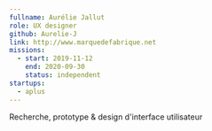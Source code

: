 ```yaml
---
fullname: Aurélie Jallut
role: UX designer
github: Aurelie-J
link: http://www.marquedefabrique.net
missions:
  - start: 2019-11-12
    end: 2020-09-30
    status: independent
startups:
  - aplus
---
```

 
Recherche, prototype & design d'interface utilisateur
